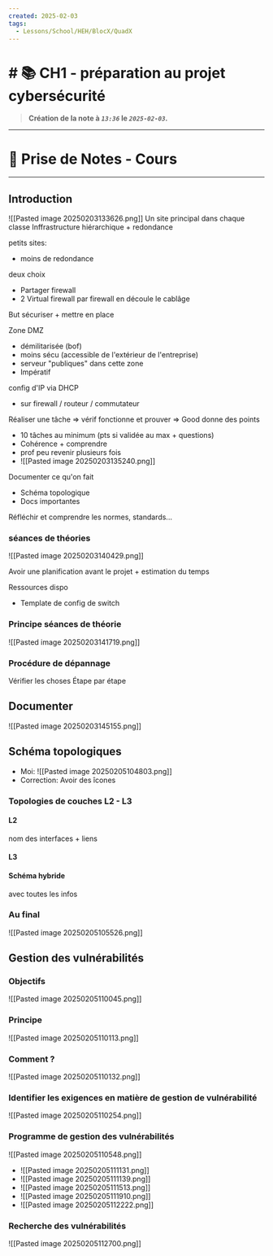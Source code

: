 ```yaml
---
created: 2025-02-03
tags:
  - Lessons/School/HEH/BlocX/QuadX
---
```


# # 📚  CH1 - préparation au projet cybersécurité
> **Création de la note à *`13:36`* le *`2025-02-03`.***
---

# 📝 Prise de Notes - Cours

---
## Introduction
![[Pasted image 20250203133626.png]] 
Un site principal dans chaque classe
Inffrastructure hiérarchique + redondance

petits sites:
- moins de redondance


deux choix
- Partager firewall
- 2 Virtual firewall par firewall
en découle le cablâge

But sécuriser + mettre en place

Zone DMZ
- démilitarisée (bof)
- moins sécu (accessible de l'extérieur de l'entreprise)
- serveur "publiques" dans cette zone 
- Impératif

config d'IP via DHCP
- sur firewall / routeur / commutateur

Réaliser une tâche => vérif fonctionne et prouver
=> Good donne des points
- 10 tâches au minimum (pts si validée au max + questions)
- Cohérence + comprendre
- prof peu revenir plusieurs fois
- ![[Pasted image 20250203135240.png]] 

Documenter ce qu'on fait
- Schéma topologique
- Docs importantes

Réfléchir et comprendre les normes, standards...


### séances de théories
![[Pasted image 20250203140429.png]] 

Avoir une planification avant le projet + estimation du temps

Ressources dispo
- Template de config de switch


### Principe séances de théorie
![[Pasted image 20250203141719.png]] 

### Procédure de dépannage 
Vérifier les choses 
Étape par étape

## Documenter 
![[Pasted image 20250203145155.png]] 


## Schéma topologiques
- Moi: ![[Pasted image 20250205104803.png]]
- Correction: Avoir des îcones

### Topologies de couches L2 - L3
#### L2
nom des interfaces + liens
#### L3
#### Schéma hybride 
avec toutes les infos


### Au final
![[Pasted image 20250205105526.png]] 

## Gestion des vulnérabilités
### Objectifs
![[Pasted image 20250205110045.png]] 
### Principe
![[Pasted image 20250205110113.png]] 
### Comment ?
![[Pasted image 20250205110132.png]] 
### Identifier les exigences en matière de gestion de vulnérabilité
![[Pasted image 20250205110254.png]] 
### Programme de gestion des vulnérabilités
![[Pasted image 20250205110548.png]] 
- ![[Pasted image 20250205111131.png]]
- ![[Pasted image 20250205111139.png]]
- ![[Pasted image 20250205111513.png]]
- ![[Pasted image 20250205111910.png]]
- ![[Pasted image 20250205112222.png]]
### Recherche des vulnérabilités
![[Pasted image 20250205112700.png]]
